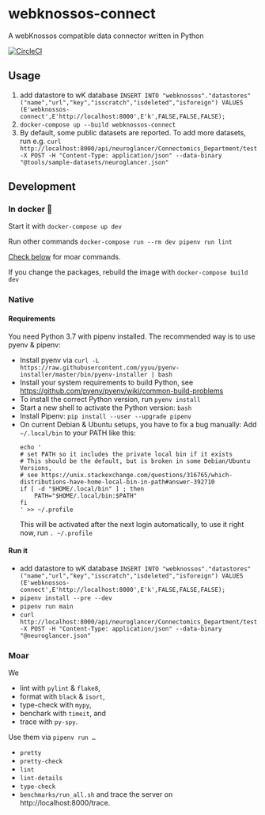 # webknossos-connect
A webKnossos compatible data connector written in Python

[![CircleCI](https://circleci.com/gh/scalableminds/webknossos-connect.svg?style=svg&circle-token=1d7b55b40a5733c7563033064cee0ed0beef36b6)](https://circleci.com/gh/scalableminds/webknossos-connect)

## Usage

1. add datastore to wK database `INSERT INTO "webknossos"."datastores"("name","url","key","isscratch","isdeleted","isforeign") VALUES (E'webknossos-connect',E'http://localhost:8000',E'k',FALSE,FALSE,FALSE);`
2. `docker-compose up --build webknossos-connect`
3. By default, some public datasets are reported. To add more datasets, run e.g.
   `curl http://localhost:8000/api/neuroglancer/Connectomics_Department/test -X POST -H "Content-Type: application/json" --data-binary "@tools/sample-datasets/neuroglancer.json"`

## Development
### In docker :whale:

Start it with `docker-compose up dev`

Run other commands `docker-compose run --rm dev pipenv run lint`

[Check below](#moar) for moar commands.

If you change the packages, rebuild the image with `docker-compose build dev`

### Native
#### Requirements

You need Python 3.7 with pipenv installed. The recommended way is to use pyenv & pipenv:

* Install pyenv via
  `curl -L https://raw.githubusercontent.com/yyuu/pyenv-installer/master/bin/pyenv-installer | bash`
* Install your system requirements to build Python, see
  https://github.com/pyenv/pyenv/wiki/common-build-problems
* To install the correct Python version, run
  `pyenv install`
* Start a new shell to activate the Python version:
  `bash`
* Install Pipenv:
  `pip install --user --upgrade pipenv`
* On current Debian & Ubuntu setups, you have to fix a bug manually:
  Add `~/.local/bin` to your PATH like this:
  ```
  echo '
  # set PATH so it includes the private local bin if it exists
  # This should be the default, but is broken in some Debian/Ubuntu Versions,
  # see https://unix.stackexchange.com/questions/316765/which-distributions-have-home-local-bin-in-path#answer-392710
  if [ -d "$HOME/.local/bin" ] ; then
      PATH="$HOME/.local/bin:$PATH"
  fi
  ' >> ~/.profile
  ```
  This will be activated after the next login automatically, to use it right now, run
  `. ~/.profile`

#### Run it

*  add datastore to wK database `INSERT INTO "webknossos"."datastores"("name","url","key","isscratch","isdeleted","isforeign") VALUES (E'webknossos-connect',E'http://localhost:8000',E'k',FALSE,FALSE,FALSE);`
* `pipenv install --pre --dev`
* `pipenv run main`
* `curl http://localhost:8000/api/neuroglancer/Connectomics_Department/test -X POST -H "Content-Type: application/json" --data-binary "@neuroglancer.json"`

### Moar

We
* lint with `pylint` & `flake8`,
* format with `black` & `isort`,
* type-check with `mypy`,
* benchark with `timeit`, and
* trace with `py-spy`.

Use them via
`pipenv run …`
* `pretty`
* `pretty-check`
* `lint`
* `lint-details`
* `type-check`
* `benchmarks/run_all.sh`
and trace the server on http://localhost:8000/trace.
